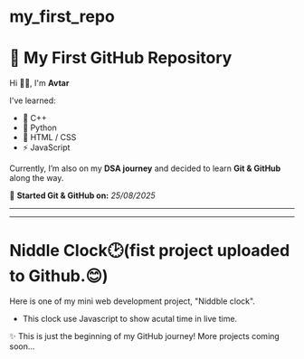 # my_first_repo
# 🚀 My First GitHub Repository

Hi 👋🏻, I'm **Avtar**  

I've learned:
- 🌱 C++  
- 🐍 Python  
- 🎨 HTML / CSS  
- ⚡ JavaScript  

Currently, I’m also on my **DSA journey** and decided to learn **Git & GitHub** along the way.

📅 **Started Git & GitHub on:** *25/08/2025*  

-----

-----

# Niddle Clock🕑(fist project uploaded to Github.😊)
Here is one of my mini web development project, "Niddble clock".

- This clock use Javascript to show acutal time in live time.


✨ This is just the beginning of my GitHub journey! More projects coming soon...    
                                       
